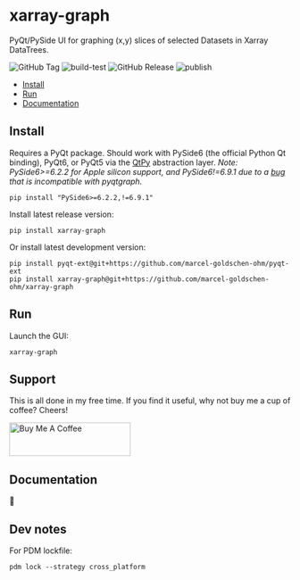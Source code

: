 # xarray-graph
PyQt/PySide UI for graphing (x,y) slices of selected Datasets in Xarray DataTrees.

![GitHub Tag](https://img.shields.io/github/v/tag/marcel-goldschen-ohm/xarray-graph?cacheSeconds=1)
![build-test](https://github.com/marcel-goldschen-ohm/xarray-graph/actions/workflows/build-test.yml/badge.svg)
![GitHub Release](https://img.shields.io/github/v/release/marcel-goldschen-ohm/xarray-graph?include_prereleases&cacheSeconds=1)
![publish](https://github.com/marcel-goldschen-ohm/xarray-graph/actions/workflows/publish.yml/badge.svg)

- [Install](#install)
- [Run](#run)
- [Documentation](#documentation)

## Install
Requires a PyQt package. Should work with PySide6 (the official Python Qt binding), PyQt6, or PyQt5 via the [QtPy](https://github.com/spyder-ide/qtpy) abstraction layer. *Note: PySide6>=6.2.2 for Apple silicon support, and PySide6!=6.9.1 due to a [bug](https://github.com/pyqtgraph/pyqtgraph/issues/3328) that is incompatible with pyqtgraph.*
```shell
pip install "PySide6>=6.2.2,!=6.9.1"
```
Install latest release version:
```shell
pip install xarray-graph
```
Or install latest development version:
```shell
pip install pyqt-ext@git+https://github.com/marcel-goldschen-ohm/pyqt-ext
pip install xarray-graph@git+https://github.com/marcel-goldschen-ohm/xarray-graph
```

## Run
Launch the GUI:
```shell
xarray-graph
```

## Support
This is all done in my free time. If you find it useful, why not buy me a cup of coffee? Cheers!

<a href="https://www.buymeacoffee.com/marcel.goldschen.ohm" target="_blank"><img src="https://cdn.buymeacoffee.com/buttons/v2/default-yellow.png" alt="Buy Me A Coffee" style="height: 60px !important;width: 217px !important;" ></a>

## Documentation
:construction:

## Dev notes
For PDM lockfile:
```
pdm lock --strategy cross_platform
```
